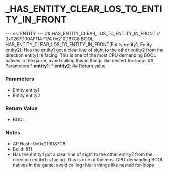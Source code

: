 # _HAS_ENTITY_CLEAR_LOS_TO_ENTITY_IN_FRONT

--- ns: ENTITY --- ## HAS_ENTITY_CLEAR_LOS_TO_ENTITY_IN_FRONT  // 0x0267D00AF114F17A 0x210D87C8 BOOL HAS_ENTITY_CLEAR_LOS_TO_ENTITY_IN_FRONT(Entity entity1, Entity entity2);  Has the entity1 got a clear line of sight to the other entity2 from the direction entity1 is facing. This is one of the most CPU demanding BOOL natives in the game; avoid calling this in things like nested for-loops  ## Parameters * **entity1**: * **entity2**:  ## Return value

### Parameters
* Entity entity1
* Entity entity2

### Return Value
* BOOL

### Notes
* AP Hash: 0x0x210D87C8
* Build: 811
* Has the entity1 got a clear line of sight to the other entity2 from the direction entity1 is facing.
This is one of the most CPU demanding BOOL natives in the game; avoid calling this in things like nested for-loops

